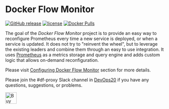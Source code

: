 # Docker Flow Monitor

[![GitHub release](https://img.shields.io/github/release/vfarcic/docker-flow-monitor.svg)]()
[![license](https://img.shields.io/github/license/vfarcic/docker-flow-monitor.svg)]()
[![Docker Pulls](https://img.shields.io/docker/pulls/vfarcic/docker-flow-monitor.svg)]()

The goal of the *Docker Flow Monitor* project is to provide an easy way to reconfigure Prometheus every time a new service is deployed, or when a service is updated. It does not try to "reinvent the wheel", but to leverage the existing leaders and combine them through an easy to use integration. It uses [Prometheus](https://prometheus.io/) as a metrics storage and query engine and adds custom logic that allows on-demand reconfiguration.

Please visit [Configuring Docker Flow Monitor](/config) section for more details.

Please join the #df-proxy Slack channel in [DevOps20](http://slack.devops20toolkit.com/) if you have any questions, suggestions, or problems.

<a href='https://ko-fi.com/A655LRB' target='_blank'><img height='36' style='border:0px;height:36px;' src='https://az743702.vo.msecnd.net/cdn/kofi2.png?v=0' border='0' alt='Buy Me a Coffee at ko-fi.com' /></a>
